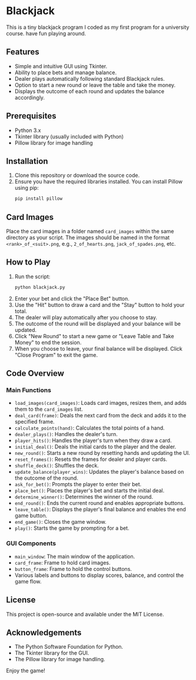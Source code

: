 # Blackjack
This is a tiny blackjack program I coded as my first program for a university course. have fun playing around.

## Features

- Simple and intuitive GUI using Tkinter.
- Ability to place bets and manage balance.
- Dealer plays automatically following standard Blackjack rules.
- Option to start a new round or leave the table and take the money.
- Displays the outcome of each round and updates the balance accordingly.

## Prerequisites

- Python 3.x
- Tkinter library (usually included with Python)
- Pillow library for image handling

## Installation

1. Clone this repository or download the source code.
2. Ensure you have the required libraries installed. You can install Pillow using pip:
    ```sh
    pip install pillow
    ```

## Card Images

Place the card images in a folder named `card_images` within the same directory as your script. The images should be named in the format `<rank>_of_<suit>.png`, e.g., `2_of_hearts.png`, `jack_of_spades.png`, etc.

## How to Play

1. Run the script:
    ```sh
    python blackjack.py
    ```
2. Enter your bet and click the "Place Bet" button.
3. Use the "Hit" button to draw a card and the "Stay" button to hold your total.
4. The dealer will play automatically after you choose to stay.
5. The outcome of the round will be displayed and your balance will be updated.
6. Click "New Round" to start a new game or "Leave Table and Take Money" to end the session.
7. When you choose to leave, your final balance will be displayed. Click "Close Program" to exit the game.

## Code Overview

### Main Functions

- `load_images(card_images)`: Loads card images, resizes them, and adds them to the `card_images` list.
- `deal_card(frame)`: Deals the next card from the deck and adds it to the specified frame.
- `calculate_points(hand)`: Calculates the total points of a hand.
- `dealer_plays()`: Handles the dealer's turn.
- `player_hits()`: Handles the player's turn when they draw a card.
- `initial_deal()`: Deals the initial cards to the player and the dealer.
- `new_round()`: Starts a new round by resetting hands and updating the UI.
- `reset_frames()`: Resets the frames for dealer and player cards.
- `shuffle_deck()`: Shuffles the deck.
- `update_balance(player_wins)`: Updates the player's balance based on the outcome of the round.
- `ask_for_bet()`: Prompts the player to enter their bet.
- `place_bet()`: Places the player's bet and starts the initial deal.
- `determine_winner()`: Determines the winner of the round.
- `end_round()`: Ends the current round and enables appropriate buttons.
- `leave_table()`: Displays the player's final balance and enables the end game button.
- `end_game()`: Closes the game window.
- `play()`: Starts the game by prompting for a bet.

### GUI Components

- `main_window`: The main window of the application.
- `card_frame`: Frame to hold card images.
- `button_frame`: Frame to hold the control buttons.
- Various labels and buttons to display scores, balance, and control the game flow.

## License

This project is open-source and available under the MIT License.

## Acknowledgements

- The Python Software Foundation for Python.
- The Tkinter library for the GUI.
- The Pillow library for image handling.

Enjoy the game!

